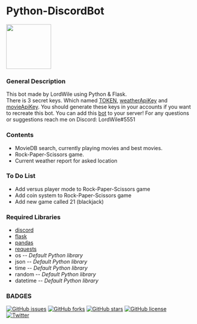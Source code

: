 # Python-DiscordBot
<a href="https://www.freepnglogos.com/pics/discord-logo-png" title="Discord Logo"><img src="https://www.freepnglogos.com/uploads/discord-logo-png/anthrocon-twitter-quot-discord-user-wanna-21.png" width="120"/></a>
### General Description
This bot made by LordWile using Python & Flask.  
There is 3 secret keys. Which named [TOKEN], [weatherApiKey] and [movieApiKey].
You should generate these keys in your accounts if you want to recreate this bot.
You can add this [bot] to your server!
For any questions or suggestions reach me on Discord: LordWile#5551
### Contents
- MovieDB search, currently playing movies and best movies.
- Rock-Paper-Scissors game.
- Current weather report for asked location
### To Do List
- Add versus player mode to Rock-Paper-Scissors game
- Add coin system to Rock-Paper-Scissors game
- Add new game called 21 (blackjack)
### Required Libraries
- [discord]
- [flask]
- [pandas]
- [requests]
- os -- _Default Python library_
- json -- _Default Python library_
- time -- _Default Python library_
- random -- _Default Python library_
- datetime -- _Default Python library_

### BADGES
[![GitHub issues](https://img.shields.io/github/issues/EmirBaran-Ozdemir/Discord-Python-Bot?style=plastic)](https://github.com/EmirBaran-Ozdemir/Discord-Python-Bot/issues) [![GitHub forks](https://img.shields.io/github/forks/EmirBaran-Ozdemir/Discord-Python-Bot?style=plastic)](https://github.com/EmirBaran-Ozdemir/Discord-Python-Bot/network) [![GitHub stars](https://img.shields.io/github/stars/EmirBaran-Ozdemir/Discord-Python-Bot?style=plastic)](https://github.com/EmirBaran-Ozdemir/Discord-Python-Bot/stargazers) [![GitHub license](https://img.shields.io/github/license/EmirBaran-Ozdemir/Discord-Python-Bot?color=succes&style=plastic)](https://github.com/EmirBaran-Ozdemir/Discord-Python-Bot/blob/main/LICENSE)  
[![Twitter](https://img.shields.io/twitter/url?label=Personal-Twitter&style=social&url=https%3A%2F%2Ftwitter.com%2FWileLord)](https://twitter.com/intent/tweet?text=Wow:&url=https%3A%2F%2Fgithub.com%2FEmirBaran-Ozdemir%2FOpenCVPython)

[bot]:<https://discord.com/api/oauth2/authorize?client_id=794911531330306048&permissions=8&scope=bot>
[weatherApiKey]:<https://openweathermap.org/api>
[movieApiKey]: <https://developers.themoviedb.org/3/getting-started/introduction>
[TOKEN]: <https://discord.com/developers/docs/topics/oauth2>
[discord]:<https://pypi.org/project/discord.py/>
[flask]:<https://pypi.org/project/Flask/>
[pandas]:<https://pypi.org/project/pandas/>
[requests]:<https://pypi.org/project/requests/>
